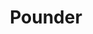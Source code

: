 ---
abv: 5.2%
alt:
availability: Keg
bitterness: 
description: A hazy Pale Ale with Citra, Centennial, and Simcoe hops. Super clean, perfect mouthfeel, and a nice softness.
gravity: 
hops: 
ibu: 32
img: pounder.jpg
layout: beer
malt: 
modal-id: pounder
title: Pounder
on-tap: yup
sourness: 
style: Hazy Pale Ale
---
